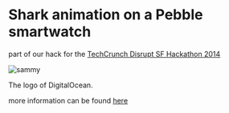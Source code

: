 Shark animation on a Pebble smartwatch
=====

part of our hack for the [TechCrunch Disrupt SF Hackathon 2014](http://disruptsfhackathon.challengepost.com/ "TechCrunch Disrupt SF Hackathon 2014")

![sammy](http://i.imgur.com/cwnLlsB.gif "sammy") 

The logo of DigitalOcean.

more information can be found [here](https://github.com/FraBle/sparkdo/)
